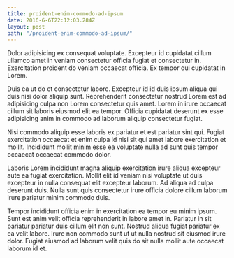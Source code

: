```yaml
---
title: proident-enim-commodo-ad-ipsum
date: 2016-6-6T22:12:03.284Z
layout: post
path: "/proident-enim-commodo-ad-ipsum/"
---
```


Dolor adipisicing ex consequat voluptate. Excepteur id cupidatat cillum ullamco amet in veniam consectetur officia fugiat et consectetur in. Exercitation proident do veniam occaecat officia. Ex tempor qui cupidatat in Lorem.

Duis ea ut do et consectetur labore. Excepteur id id duis ipsum aliqua qui duis nisi dolor aliquip sunt. Reprehenderit consectetur nostrud Lorem est ad adipisicing culpa non Lorem consectetur quis amet. Lorem in irure occaecat cillum sit laboris eiusmod elit ea tempor. Officia cupidatat deserunt ex esse adipisicing anim in commodo ad laborum aliquip consectetur fugiat.

Nisi commodo aliquip esse laboris ex pariatur et est pariatur sint qui. Fugiat exercitation occaecat et enim culpa id nisi sit qui amet labore exercitation et mollit. Incididunt mollit minim esse ea voluptate nulla ad sunt quis tempor occaecat occaecat commodo dolor.

Laboris Lorem incididunt magna aliquip exercitation irure aliqua excepteur aute ea fugiat exercitation. Mollit elit id veniam nisi voluptate ut duis excepteur in nulla consequat elit excepteur laborum. Ad aliqua ad culpa deserunt duis. Nulla sunt quis consectetur irure officia dolore cillum laborum irure pariatur minim commodo duis.

Tempor incididunt officia enim in exercitation ea tempor eu minim ipsum. Sunt est anim velit officia reprehenderit in labore amet in. Pariatur in sit pariatur pariatur duis cillum elit non sunt. Nostrud aliqua fugiat pariatur ex ea velit labore. Irure non commodo sunt ut ut nulla nostrud sit eiusmod irure dolor. Fugiat eiusmod ad laborum velit quis do sit nulla mollit aute occaecat laborum id et.